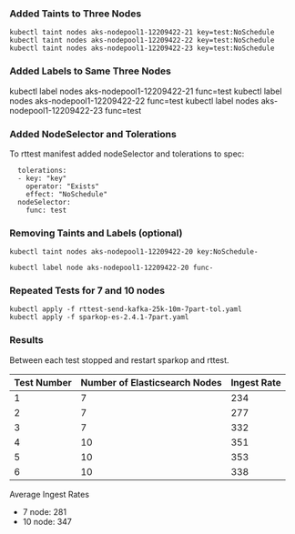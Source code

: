 ### Added Taints to Three Nodes

```
kubectl taint nodes aks-nodepool1-12209422-21 key=test:NoSchedule
kubectl taint nodes aks-nodepool1-12209422-22 key=test:NoSchedule
kubectl taint nodes aks-nodepool1-12209422-23 key=test:NoSchedule
```

### Added Labels to Same Three Nodes


kubectl label nodes aks-nodepool1-12209422-21 func=test
kubectl label nodes aks-nodepool1-12209422-22 func=test
kubectl label nodes aks-nodepool1-12209422-23 func=test

### Added NodeSelector and Tolerations 

To rttest manifest added nodeSelector and tolerations to spec:

      tolerations:
      - key: "key"
        operator: "Exists"
        effect: "NoSchedule"
      nodeSelector:
        func: test


### Removing Taints and Labels (optional)

```
kubectl taint nodes aks-nodepool1-12209422-20 key:NoSchedule-

kubectl label node aks-nodepool1-12209422-20 func-
```

### Repeated Tests for 7 and 10 nodes

```
kubectl apply -f rttest-send-kafka-25k-10m-7part-tol.yaml
kubectl apply -f sparkop-es-2.4.1-7part.yaml
```

### Results

Between each test stopped and restart sparkop and rttest.


|Test Number|Number of Elasticsearch Nodes|Ingest Rate|
|-----------|-----------------------------|-----------|
|1          |7                            |234        |
|2          |7                            |277        |
|3          |7                            |332        |
|4          |10                           |351        |
|5          |10                           |353        |
|6          |10                           |338        |

Average Ingest Rates
- 7 node: 281
- 10 node: 347
